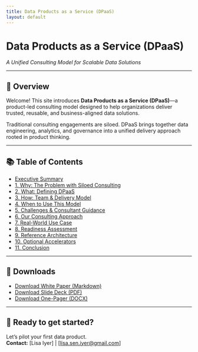 ```yaml
---
title: Data Products as a Service (DPaaS)
layout: default
---
```


# Data Products as a Service (DPaaS)
_A Unified Consulting Model for Scalable Data Solutions_

---

## 📘 Overview

Welcome! This site introduces **Data Products as a Service (DPaaS)**—a product-led consulting model designed to help organizations deliver trusted, reusable, and business-aligned data solutions.

Traditional consulting engagements are siloed. DPaaS brings together data engineering, analytics, and governance into a unified delivery approach rooted in product thinking.

---

## 📚 Table of Contents

- [Executive Summary](./dpaas_white_paper_with_DS.md#executive-summary)
- [1. Why: The Problem with Siloed Consulting](./dpaas_white_paper_with_DS.md#1-why-the-problem-with-siloed-consulting)
- [2. What: Defining DPaaS](./dpaas_white_paper_with_DS.md#2-what-defining-data-products-as-a-service)
- [3. How: Team & Delivery Model](./dpaas_white_paper_with_DS.md#3-how-team-structure--delivery-model)
- [4. When to Use This Model](./dpaas_white_paper_with_DS.md#4-when-to-use-dpaas)
- [5. Challenges & Consultant Guidance](./dpaas_white_paper_with_DS.md#5-challenges--consultant-guidance)
- [6. Our Consulting Approach](./dpaas_white_paper_with_DS.md#6-our-consulting-approach)
- [7. Real-World Use Case](./dpaas_white_paper_with_DS.md#7-real-world-use-case)
- [8. Readiness Assessment](./dpaas_white_paper_with_DS.md#8-readiness-assessment)
- [9. Reference Architecture](./dpaas_white_paper_with_DS.md#9-reference-architecture)
- [10. Optional Accelerators](./dpaas_white_paper_with_DS.md#10-optional-accelerators)
- [11. Conclusion](./dpaas_white_paper_with_DS.md#11-conclusion)

---

## 📄 Downloads

- [Download White Paper (Markdown)](./dpaas_white_paper_with_DS.md)
- [Download Slide Deck (PDF)](./DPaaS_Slide_Deck_with_DS.pdf)
- [Download One-Pager (DOCX)](./DPaaS_One_Pager_with_DS.docx)

---

## 🚀 Ready to get started?

Let’s pilot your first data product.  
**Contact:** [Lisa Iyer] | [lisa.sen.iyer@gmail.com]


